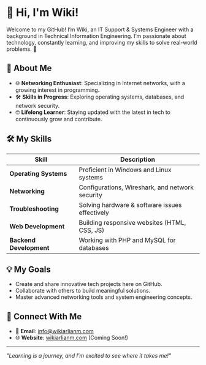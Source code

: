 # 👋 Hi, I'm Wiki!

Welcome to my GitHub! I’m Wiki, an IT Support & Systems Engineer with a background in Technical Information Engineering. I’m passionate about technology, constantly learning, and improving my skills to solve real-world problems. 🚀

## 🌟 About Me

- 🌐 **Networking Enthusiast**: Specializing in Internet networks, with a growing interest in programming.
- 🛠️ **Skills in Progress**: Exploring operating systems, databases, and network security.
- 🤓 **Lifelong Learner**: Staying updated with the latest in tech to continuously grow and contribute.

## 🛠 My Skills

| Skill                 | Description                                         |
|-----------------------|-----------------------------------------------------|
| **Operating Systems** | Proficient in Windows and Linux systems             |
| **Networking**        | Configurations, Wireshark, and network security     |
| **Troubleshooting**   | Solving hardware & software issues effectively      |
| **Web Development**   | Building responsive websites (HTML, CSS, JS)        |
| **Backend Development**| Working with PHP and MySQL for databases          |

## 💡 My Goals

- Create and share innovative tech projects here on GitHub.
- Collaborate with others to build meaningful solutions.
- Master advanced networking tools and system engineering concepts.

## 🔗 Connect With Me

- 📧 **Email**: [info@wikiarlianm.com](mailto:info@wikiarlianm.com)
- 🌐 **Website**: [wikiarlianm.com](https://wikiarlianm.com) (Coming Soon!)

---

*"Learning is a journey, and I’m excited to see where it takes me!"*
